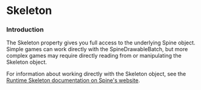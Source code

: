# Skeleton

### Introduction

The Skeleton property gives you full access to the underlying Spine object. Simple games can work directly with the SpineDrawableBatch, but more complex games may require directly reading from or manipulating the Skeleton object.

For information about working directly with the Skeleton object, see the [Runtime Skeleton documentation on Spine's website](https://esotericsoftware.com/spine-runtime-skeletons).
